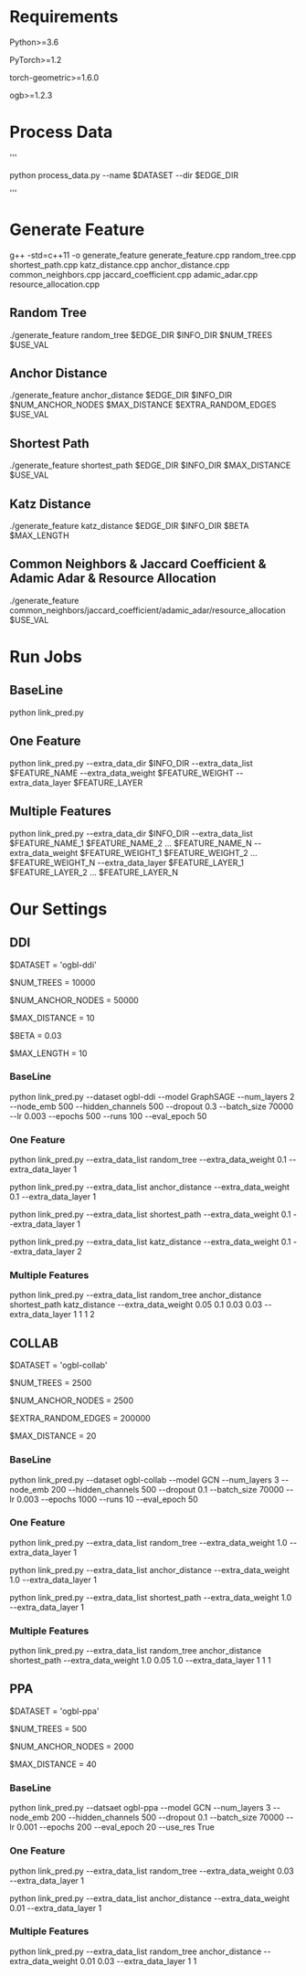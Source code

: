 # Requirements

Python>=3.6

PyTorch>=1.2

torch-geometric>=1.6.0

ogb>=1.2.3

# Process Data

'''

python process_data.py --name $DATASET --dir $EDGE_DIR

'''

# Generate Feature

g++ -std=c++11 -o generate_feature generate_feature.cpp random_tree.cpp shortest_path.cpp katz_distance.cpp anchor_distance.cpp common_neighbors.cpp jaccard_coefficient.cpp adamic_adar.cpp resource_allocation.cpp

## Random Tree

./generate_feature random_tree $EDGE_DIR $INFO_DIR $NUM_TREES $USE_VAL

## Anchor Distance

./generate_feature anchor_distance $EDGE_DIR $INFO_DIR $NUM_ANCHOR_NODES $MAX_DISTANCE $EXTRA_RANDOM_EDGES $USE_VAL

## Shortest Path

./generate_feature shortest_path $EDGE_DIR $INFO_DIR $MAX_DISTANCE $USE_VAL

## Katz Distance

./generate_feature katz_distance $EDGE_DIR $INFO_DIR $BETA $MAX_LENGTH

## Common Neighbors & Jaccard Coefficient & Adamic Adar & Resource Allocation

./generate_feature common_neighbors/jaccard_coefficient/adamic_adar/resource_allocation $USE_VAL

# Run Jobs

## BaseLine

python link_pred.py

## One Feature

python link_pred.py --extra_data_dir $INFO_DIR --extra_data_list $FEATURE_NAME --extra_data_weight $FEATURE_WEIGHT --extra_data_layer $FEATURE_LAYER

## Multiple Features

python link_pred.py --extra_data_dir $INFO_DIR --extra_data_list $FEATURE_NAME_1 $FEATURE_NAME_2 ... $FEATURE_NAME_N --extra_data_weight $FEATURE_WEIGHT_1 $FEATURE_WEIGHT_2 ... $FEATURE_WEIGHT_N --extra_data_layer $FEATURE_LAYER_1 $FEATURE_LAYER_2 ... $FEATURE_LAYER_N

# Our Settings

## DDI

$DATASET = 'ogbl-ddi'

$NUM_TREES = 10000

$NUM_ANCHOR_NODES = 50000

$MAX_DISTANCE = 10

$BETA = 0.03

$MAX_LENGTH = 10

### BaseLine

python link_pred.py --dataset ogbl-ddi --model GraphSAGE --num_layers 2 --node_emb 500 --hidden_channels 500 --dropout 0.3 --batch_size 70000 --lr 0.003 --epochs 500 --runs 100 --eval_epoch 50

### One Feature

python link_pred.py --extra_data_list random_tree --extra_data_weight 0.1 --extra_data_layer 1

python link_pred.py --extra_data_list anchor_distance --extra_data_weight 0.1 --extra_data_layer 1

python link_pred.py --extra_data_list shortest_path --extra_data_weight 0.1 --extra_data_layer 1

python link_pred.py --extra_data_list katz_distance --extra_data_weight 0.1 --extra_data_layer 2

### Multiple Features

python link_pred.py --extra_data_list random_tree anchor_distance shortest_path katz_distance --extra_data_weight 0.05 0.1 0.03 0.03 --extra_data_layer 1 1 1 2

## COLLAB

$DATASET = 'ogbl-collab'

$NUM_TREES = 2500

$NUM_ANCHOR_NODES = 2500

$EXTRA_RANDOM_EDGES = 200000

$MAX_DISTANCE = 20

### BaseLine

python link_pred.py --dataset ogbl-collab --model GCN --num_layers 3 --node_emb 200 --hidden_channels 500 --dropout 0.1 --batch_size 70000 --lr 0.003 --epochs 1000 --runs 10 --eval_epoch 50

### One Feature

python link_pred.py --extra_data_list random_tree --extra_data_weight 1.0 --extra_data_layer 1

python link_pred.py --extra_data_list anchor_distance --extra_data_weight 1.0 --extra_data_layer 1

python link_pred.py --extra_data_list shortest_path --extra_data_weight 1.0 --extra_data_layer 1

### Multiple Features

python link_pred.py --extra_data_list random_tree anchor_distance shortest_path --extra_data_weight 1.0 0.05 1.0 --extra_data_layer 1 1 1

## PPA

$DATASET = 'ogbl-ppa'

$NUM_TREES = 500

$NUM_ANCHOR_NODES = 2000

$MAX_DISTANCE = 40

### BaseLine

python link_pred.py --datsaet ogbl-ppa --model GCN --num_layers 3 --node_emb 200 --hidden_channels 500 --dropout 0.1 --batch_size 70000 --lr 0.001 --epochs 200 --eval_epoch 20 --use_res True

### One Feature

python link_pred.py --extra_data_list random_tree --extra_data_weight 0.03 --extra_data_layer 1

python link_pred.py --extra_data_list anchor_distance --extra_data_weight 0.01 --extra_data_layer 1

### Multiple Features

python link_pred.py --extra_data_list random_tree anchor_distance --extra_data_weight 0.01 0.03 --extra_data_layer 1 1

